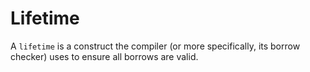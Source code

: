 # Lifetime
A `lifetime` is a construct the compiler (or more specifically, its borrow 
checker) uses to ensure all borrows are valid.
